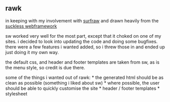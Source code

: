 rawk
----

in keeping with my involvement with [surfraw](http://surfraw.alioth.debian.org)
and drawn heavily from the 
[suckless webframework](http://nibble.develsec.org/projects/sw.html)

sw worked very well for the most part, except that it choked on one of my
sites. i decided to look into updating the code and doing some bugfixes.
there were a few features i wanted added, so i threw those in and ended
up just doing it my own way.

the default css, and header and footer templates are taken from sw, as is the 
menu style, so credit is due there.

some of the things i wanted out of rawk:
    * the generated html should be as clean as possible (something i liked 
    about sw)
    * where possible, the user should be able to quickly customise the site
        * header / footer templates
        * stylesheet
